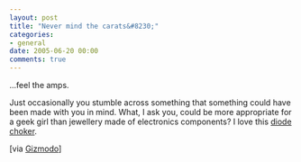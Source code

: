 ```yaml
---
layout: post
title: "Never mind the carats&#8230;"
categories:
- general
date: 2005-06-20 00:00
comments: true
---
```


<p>...feel the amps.</p>

<p>Just occasionally you stumble across something that something could have been made with you in mind. What, I ask you, could be more appropriate for a geek girl than jewellery made of electronics components? I love this <a href="http://fractalspin.com/index.php?main_page=product_info&amp;cPath=2&amp;products_id=8">diode choker</a>.</p>

<p>[via <a href="http://gizmodo.com/">Gizmodo</a>]</p>




